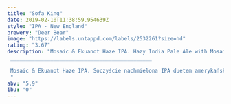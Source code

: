 ```yaml
---
title: "Sofa King"
date: 2019-02-10T11:38:59.954639Z
style: "IPA - New England"
brewery: "Deer Bear"
image: "https://labels.untappd.com/labels/2532261?size=hd"
rating: "3.67"
description: "Mosaic & Ekuanot Haze IPA. Hazy India Pale Ale with Mosaic & Ekuanot Hops with intense aroma of tangerine, blueberry, papaya, blossoms, melon, lime and orange. Sit down and enjoy! ______________________________________________  Mosaic & Ekuanot Haze IPA. Soczyście nachmielona IPA duetem amerykańskich chmieli  Mosaic & Ekuanot, przywodząca na myśl specyficzne aromaty mandarynki, jagody, papaji, kwiatów , melona, limonki i soczystej pomarańczy. Usiądź wygodnie i zacznij podróż. "
abv: "5.9"
ibu: "0"
---
```

